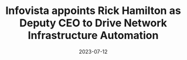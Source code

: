 ---
category:
- .nan
date: 2023-07-12
keyword_suggestion: html code
post_inspiration: https://channellife.com.au/job-moves/infovista-appoints-rick-hamilton-as-deputy-ceo-to-drive-network-infrastructure-automation
silot_terms: app development
title: Infovista appoints Rick Hamilton as Deputy CEO to Drive Network Infrastructure
  <b>Automation</b>
---